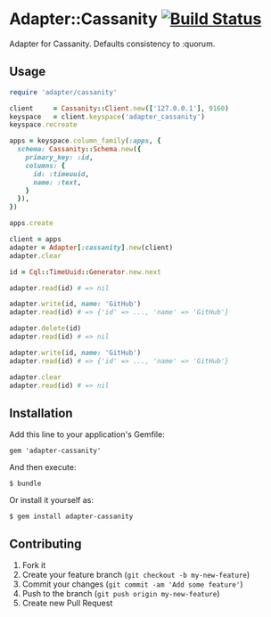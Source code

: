 # Adapter::Cassanity [![Build Status](https://secure.travis-ci.org/jnunemaker/adapter-cassanity.png?branch=master)](http://travis-ci.org/jnunemaker/adapter-cassanity)

Adapter for Cassanity. Defaults consistency to :quorum.

## Usage

```ruby
require 'adapter/cassanity'

client     = Cassanity::Client.new(['127.0.0.1'], 9160)
keyspace   = client.keyspace('adapter_cassanity')
keyspace.recreate

apps = keyspace.column_family(:apps, {
  schema: Cassanity::Schema.new({
    primary_key: :id,
    columns: {
      id: :timeuuid,
      name: :text,
    }
  }),
})

apps.create

client = apps
adapter = Adapter[:cassanity].new(client)
adapter.clear

id = Cql::TimeUuid::Generator.new.next

adapter.read(id) # => nil

adapter.write(id, name: 'GitHub')
adapter.read(id) # => {'id' => ..., 'name' => 'GitHub'}

adapter.delete(id)
adapter.read(id) # => nil

adapter.write(id, name: 'GitHub')
adapter.read(id) # => {'id' => ..., 'name' => 'GitHub'}

adapter.clear
adapter.read(id) # => nil
```

## Installation

Add this line to your application's Gemfile:

    gem 'adapter-cassanity'

And then execute:

    $ bundle

Or install it yourself as:

    $ gem install adapter-cassanity

## Contributing

1. Fork it
2. Create your feature branch (`git checkout -b my-new-feature`)
3. Commit your changes (`git commit -am 'Add some feature'`)
4. Push to the branch (`git push origin my-new-feature`)
5. Create new Pull Request
